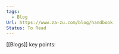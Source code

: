 ```yaml
---
tags:
  - Blog
Url: https://www.za-zu.com/blog/handbook
Status: To Read
---
```

[[Blogs]]
key points: